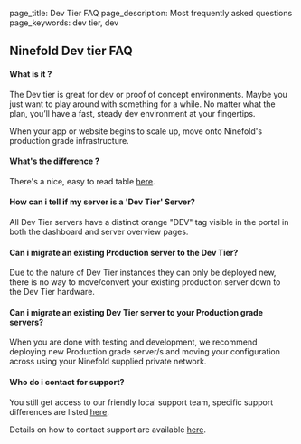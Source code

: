 page_title: Dev Tier FAQ
page_description: Most frequently asked questions
page_keywords: dev tier, dev

## Ninefold Dev tier FAQ


#### What is it ?

The Dev tier is great for dev or proof of concept environments. Maybe you just want to play around with something for a while. No matter what the plan, you’ll have a fast, steady dev environment at your fingertips.

When your app or website begins to scale up, move onto Ninefold's production grade infrastructure.


#### What's the difference ?

There's a nice, easy to read table [here](http://ninefold.com/dev-tier-vs-production/).

#### How can i tell if my server is a 'Dev Tier' Server?
All Dev Tier servers have a distinct orange "DEV" tag visible in the portal in both the dashboard and server overview pages.


#### Can i migrate an existing Production server to the Dev Tier?

Due to the nature of Dev Tier instances they can only be deployed new, there is no way to move/convert your existing production server down to the Dev Tier hardware.


#### Can i migrate an existing Dev Tier server to your Production grade servers?

When you are done with testing and development, we recommend deploying new Production grade server/s and moving your configuration across using your Ninefold supplied private network. 


#### Who do i contact for support? 

You still get access to our friendly local support team, specific support differences are listed [here](http://ninefold.com/dev-tier-vs-production/).

Details on how to contact support are available [here](support-policy.md).
